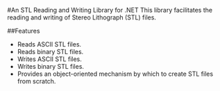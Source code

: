 #An STL Reading and Writing Library for .NET
This library facilitates the reading and writing of Stereo Lithograph (STL) files. 

##Features
* Reads ASCII STL files.
* Reads binary STL files.
* Writes ASCII STL files.
* Writes binary STL files.
* Provides an object-oriented mechanism by which to create STL files from scratch.
